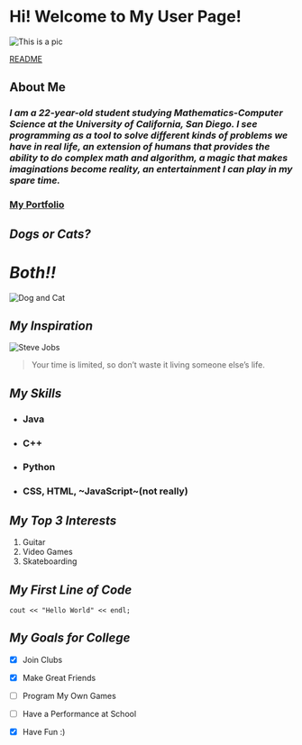  # **Hi! Welcome to My User Page!**
![This is a pic](https://pixabay.com/get/gafa2fd0570e3ce6c7aed81d4b94a04368a74e4eba7ed390dc0043f1b1b97ce310f40d34a9497dc8da80eee572d3124bef119e5cd119beea112f130dfe886df7f3fd5da7e373b47803e84671cda05e5c0_640.png)

[README](README.md)

## **About Me**
### *I am a 22-year-old student studying Mathematics-Computer Science at the University of California, San Diego. I see programming as a tool to solve different kinds of problems we have in real life, an extension of humans that provides the ability to do complex math and algorithm, a magic that makes imaginations become reality, an entertainment I can play in my spare time.*
### [My Portfolio](https://benjaminnhuang.github.io/MyPortfolio/)

## ***Dogs or Cats?***
# ***Both!!***
![Dog and Cat](https://pixabay.com/get/g45ed37c4ff540e5912a57c34eb87396a87620221ab773e81642ecc1bfb4d38dd2c9cbf13eeda7f505f3eee10f04bf06a3e4ca15ec811c51b36304f3d5bbd1919c8ecc3f1e2301342b7c7b6b77ea883b1_640.png)

## ***My Inspiration***
![Steve Jobs](https://pixabay.com/get/g05ad664b39fafbf95b24f8a1f690cc1269225d4d84a0efb22130b3b889630584bde2c14d6dcffb2c7aae62028d18621ddc586ae42746ba78c779d63668c45310ee47aa89667743fcb2d5212f0abf41c9_640.png)
> Your time is limited, so don’t waste it living someone else’s life.

## ***My Skills***
- ### Java
- ### C++
- ### Python
- ### CSS, HTML, ~JavaScript~(not really)

## ***My Top 3 Interests***
1. Guitar
2. Video Games
3. Skateboarding

## ***My First Line of Code***
```
cout << "Hello World" << endl;
```

## ***My Goals for College***
- [x] Join Clubs
- [x] Make Great Friends
- [ ] Program My Own Games
- [ ] Have a Performance at School
- [x] Have Fun :)






